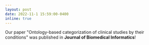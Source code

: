 ```yaml
---
layout: post
date: 2022-11-1 15:59:00-0400
inline: true
---
```


Our paper "Ontology-based categorization of clinical studies by their conditions" was published in __Journal of Biomedical Informatics__!
